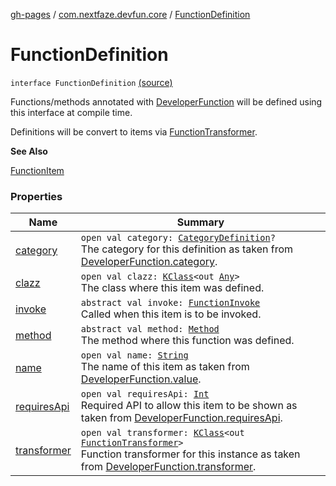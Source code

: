 [gh-pages](../../index.md) / [com.nextfaze.devfun.core](../index.md) / [FunctionDefinition](.)

# FunctionDefinition

`interface FunctionDefinition` [(source)](https://github.com/NextFaze/dev-fun/tree/master/devfun-annotations/src/main/java/com/nextfaze/devfun/core/Definitions.kt#L20)

Functions/methods annotated with [DeveloperFunction](../../com.nextfaze.devfun.annotations/-developer-function/index.md) will be defined using this interface at compile time.

Definitions will be convert to items via [FunctionTransformer](../-function-transformer/index.md).

**See Also**

[FunctionItem](../-function-item/index.md)

### Properties

| Name | Summary |
|---|---|
| [category](category.md) | `open val category: `[`CategoryDefinition`](../-category-definition/index.md)`?`<br>The category for this definition as taken from [DeveloperFunction.category](../../com.nextfaze.devfun.annotations/-developer-function/category.md). |
| [clazz](clazz.md) | `open val clazz: `[`KClass`](https://kotlinlang.org/api/latest/jvm/stdlib/kotlin.reflect/-k-class/index.html)`<out `[`Any`](https://kotlinlang.org/api/latest/jvm/stdlib/kotlin/-any/index.html)`>`<br>The class where this item was defined. |
| [invoke](invoke.md) | `abstract val invoke: `[`FunctionInvoke`](../-function-invoke.md)<br>Called when this item is to be invoked. |
| [method](method.md) | `abstract val method: `[`Method`](https://developer.android.com/reference/java/lang/reflect/Method.html)<br>The method where this function was defined. |
| [name](name.md) | `open val name: `[`String`](https://kotlinlang.org/api/latest/jvm/stdlib/kotlin/-string/index.html)<br>The name of this item as taken from [DeveloperFunction.value](../../com.nextfaze.devfun.annotations/-developer-function/value.md). |
| [requiresApi](requires-api.md) | `open val requiresApi: `[`Int`](https://kotlinlang.org/api/latest/jvm/stdlib/kotlin/-int/index.html)<br>Required API to allow this item to be shown as taken from [DeveloperFunction.requiresApi](../../com.nextfaze.devfun.annotations/-developer-function/requires-api.md). |
| [transformer](transformer.md) | `open val transformer: `[`KClass`](https://kotlinlang.org/api/latest/jvm/stdlib/kotlin.reflect/-k-class/index.html)`<out `[`FunctionTransformer`](../-function-transformer/index.md)`>`<br>Function transformer for this instance as taken from [DeveloperFunction.transformer](../../com.nextfaze.devfun.annotations/-developer-function/transformer.md). |

